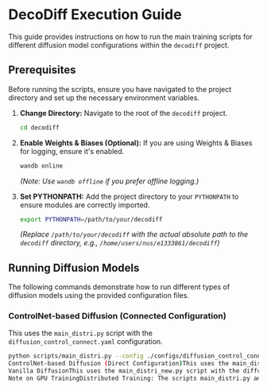 # DecoDiff Execution Guide

This guide provides instructions on how to run the main training scripts for different diffusion model configurations within the `decodiff` project.

## Prerequisites

Before running the scripts, ensure you have navigated to the project directory and set up the necessary environment variables.

1.  **Change Directory:** Navigate to the root of the `decodiff` project.
    ```bash
    cd decodiff
    ```

2.  **Enable Weights & Biases (Optional):** If you are using Weights & Biases for logging, ensure it's enabled.
    ```bash
    wandb online
    ```
    *(Note: Use `wandb offline` if you prefer offline logging.)*

3.  **Set PYTHONPATH:** Add the project directory to your `PYTHONPATH` to ensure modules are correctly imported.
    ```bash
    export PYTHONPATH=/path/to/your/decodiff
    ```
    *(Replace `/path/to/your/decodiff` with the actual absolute path to the `decodiff` directory, e.g., `/home/users/nus/e1333861/decodiff`)*

## Running Diffusion Models

The following commands demonstrate how to run different types of diffusion models using the provided configuration files.

### ControlNet-based Diffusion (Connected Configuration)

This uses the `main_distri.py` script with the `diffusion_control_connect.yaml` configuration.

```bash
python scripts/main_distri.py --config ./configs/diffusion_control_connect.yaml
ControlNet-based Diffusion (Direct Configuration)This uses the main_distri_new.py script with the diffusion_control_direct.yaml configuration.python scripts/main_distri_new.py --config ./configs/diffusion_control_direct.yaml
Vanilla DiffusionThis uses the main_distri_new.py script with the diffusion_single.yaml configuration.python scripts/main_distri_new.py --config ./configs/diffusion_single.yaml
Note on GPU TrainingDistributed Training: The scripts main_distri.py and main_distri_new.py are intended for distributed training across multiple GPUs. Ensure your environment (e.g., Slurm, torch.distributed.launch) is configured correctly for multi-GPU execution when using these scripts. The specific launch command might vary depending on your setup.Single GPU Training: If you intend
